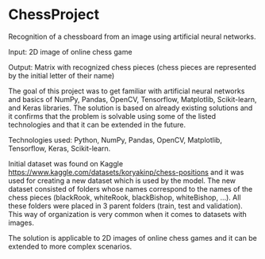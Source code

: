 # ChessProject
Recognition of a chessboard from an image using artificial neural networks.

Input: 2D image of online chess game

Output: Matrix with recognized chess pieces (chess pieces are represented by the initial letter of their name) 

The goal of this project was to get familiar with artificial neural networks and basics of NumPy, Pandas, OpenCV, Tensorflow, Matplotlib, Scikit-learn, and Keras libraries. The solution is based on already existing solutions and it confirms that the problem is solvable using some of the listed technologies and that it can be extended in the future.

Technologies used: Python, NumPy, Pandas, OpenCV, Matplotlib, Tensorflow, Keras, Scikit-learn.

Initial dataset was found on Kaggle https://www.kaggle.com/datasets/koryakinp/chess-positions and it was used for creating a new dataset which is used by the model. The new dataset consisted of folders whose names correspond to the names of the chess pieces (blackRook, whiteRook, blackBishop, whiteBishop, ...). All these folders were placed in 3 parent folders (train, test and validation). This way of organization is very common when it comes to datasets with images.

The solution is applicable to 2D images of online chess games and it can be extended to more complex scenarios.
